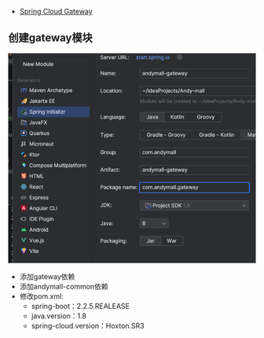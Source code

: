 - [Spring Cloud Gateway](https://spring.io/projects/spring-cloud-gateway)

## 创建gateway模块
	
![](BEFORE/附件/Pasted%20image%2020231110185740.png)

- 添加gateway依赖
- 添加andymall-common依赖
- 修改pom.xml:
	- spring-boot：2.2.5.REALEASE
	- java.version：1.8
	- spring-cloud.version：Hoxton.SR3
